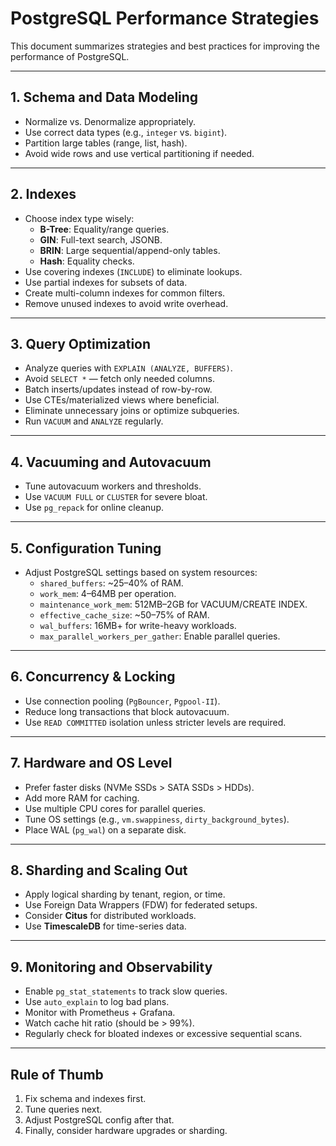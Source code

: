 # PostgreSQL Performance Strategies

This document summarizes strategies and best practices for improving the performance of PostgreSQL.

---

## 1. Schema and Data Modeling
- Normalize vs. Denormalize appropriately.
- Use correct data types (e.g., `integer` vs. `bigint`).
- Partition large tables (range, list, hash).
- Avoid wide rows and use vertical partitioning if needed.

---

## 2. Indexes
- Choose index type wisely:
  - **B-Tree**: Equality/range queries.
  - **GIN**: Full-text search, JSONB.
  - **BRIN**: Large sequential/append-only tables.
  - **Hash**: Equality checks.
- Use covering indexes (`INCLUDE`) to eliminate lookups.
- Use partial indexes for subsets of data.
- Create multi-column indexes for common filters.
- Remove unused indexes to avoid write overhead.

---

## 3. Query Optimization
- Analyze queries with `EXPLAIN (ANALYZE, BUFFERS)`.
- Avoid `SELECT *` — fetch only needed columns.
- Batch inserts/updates instead of row-by-row.
- Use CTEs/materialized views where beneficial.
- Eliminate unnecessary joins or optimize subqueries.
- Run `VACUUM` and `ANALYZE` regularly.

---

## 4. Vacuuming and Autovacuum
- Tune autovacuum workers and thresholds.
- Use `VACUUM FULL` or `CLUSTER` for severe bloat.
- Use `pg_repack` for online cleanup.

---

## 5. Configuration Tuning
- Adjust PostgreSQL settings based on system resources:
  - `shared_buffers`: ~25–40% of RAM.
  - `work_mem`: 4–64MB per operation.
  - `maintenance_work_mem`: 512MB–2GB for VACUUM/CREATE INDEX.
  - `effective_cache_size`: ~50–75% of RAM.
  - `wal_buffers`: 16MB+ for write-heavy workloads.
  - `max_parallel_workers_per_gather`: Enable parallel queries.

---

## 6. Concurrency & Locking
- Use connection pooling (`PgBouncer`, `Pgpool-II`).
- Reduce long transactions that block autovacuum.
- Use `READ COMMITTED` isolation unless stricter levels are required.

---

## 7. Hardware and OS Level
- Prefer faster disks (NVMe SSDs > SATA SSDs > HDDs).
- Add more RAM for caching.
- Use multiple CPU cores for parallel queries.
- Tune OS settings (e.g., `vm.swappiness`, `dirty_background_bytes`).
- Place WAL (`pg_wal`) on a separate disk.

---

## 8. Sharding and Scaling Out
- Apply logical sharding by tenant, region, or time.
- Use Foreign Data Wrappers (FDW) for federated setups.
- Consider **Citus** for distributed workloads.
- Use **TimescaleDB** for time-series data.

---

## 9. Monitoring and Observability
- Enable `pg_stat_statements` to track slow queries.
- Use `auto_explain` to log bad plans.
- Monitor with Prometheus + Grafana.
- Watch cache hit ratio (should be > 99%).
- Regularly check for bloated indexes or excessive sequential scans.

---

## Rule of Thumb
1. Fix schema and indexes first.  
2. Tune queries next.  
3. Adjust PostgreSQL config after that.  
4. Finally, consider hardware upgrades or sharding.
